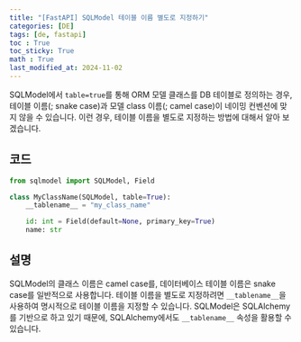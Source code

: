 ```yaml
---
title: "[FastAPI] SQLModel 테이블 이름 별도로 지정하기"
categories: [DE]
tags: [de, fastapi]
toc : True
toc_sticky: True
math : True
last_modified_at: 2024-11-02
---
```


SQLModel에서 `table=true`를 통해 ORM 모델 클래스를 DB 테이블로 정의하는 경우, 테이블 이름(; snake case)과 모델 class 이름(; camel case)이 네이밍 컨벤션에 맞지 않을 수 있습니다. 이런 경우, 테이블 이름을 별도로 지정하는 방법에 대해서 알아 보겠습니다.


## 코드
```python
from sqlmodel import SQLModel, Field

class MyClassName(SQLModel, table=True):
    __tablename__ = "my_class_name"

    id: int = Field(default=None, primary_key=True)
    name: str
```

## 설명
SQLModel의 클래스 이름은 camel case를, 데이터베이스 테이블 이름은 snake case를 일반적으로 사용합니다. 테이블 이름을 별도로 지정하려면 `__tablename__`을 사용하여 명시적으로 테이블 이름을 지정할 수 있습니다. SQLModel은 SQLAlchemy를 기반으로 하고 있기 때문에, SQLAlchemy에서도 `__tablename__` 속성을 활용할 수 있습니다.